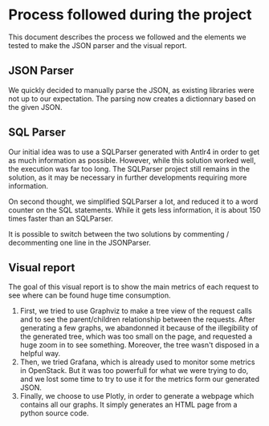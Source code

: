 # Process followed during the project
This document describes the process we followed and the elements we tested to make the JSON parser and the visual report.

## JSON Parser
We quickly decided to manually parse the JSON, as existing libraries were not up to our expectation. The parsing now creates a dictionnary based on the given JSON.

## SQL Parser
Our initial idea was to use a SQLParser generated with Antlr4 in order to get as much information as possible. However, while this solution worked well, the execution was far too long. The SQLParser project still remains in the solution, as it may be necessary in further developments requiring more information.

On second thought, we simplified SQLParser a lot, and reduced it to a word counter on the SQL statements. While it gets less information, it is about 150 times faster than an SQLParser.

It is possible to switch between the two solutions by commenting / decommenting one line in the JSONParser.

## Visual report
The goal of this visual report is to show the main metrics of each request to see where can be found huge time consumption.
1. First, we tried to use Graphviz to make a tree view of the request calls and to see the parent/children relationship between the requests.
After generating a few graphs, we abandonned it because of the illegibility of the generated tree, which was too small on the page, 
and requested a huge zoom in to see something. Moreover, the tree wasn't disposed in a helpful way.
2. Then, we tried Grafana, which is already used to monitor some metrics in OpenStack. But it was too powerfull for what we were trying to do, 
and we lost some time to try to use it for the metrics form our generated JSON.
3. Finally, we choose to use Plotly, in order to generate a webpage which contains all our graphs. It simply generates an HTML page from a python source code.
